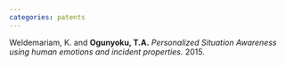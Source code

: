 ```yaml
---
categories: patents
---
```


Weldemariam, K. and **Ogunyoku, T.A.** *Personalized Situation Awareness using human emotions and incident properties.* 2015.